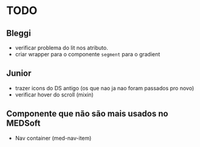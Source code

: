 # TODO

## Bleggi

- verificar problema do lit nos atributo.
- criar wrapper para o componente `segment` para o gradient

## Junior

- trazer icons do DS antigo (os que nao ja nao foram passados pro novo)
- verificar hover do scroll (mixin)

## Componente que não são mais usados no MEDSoft

- Nav container (med-nav-item)
